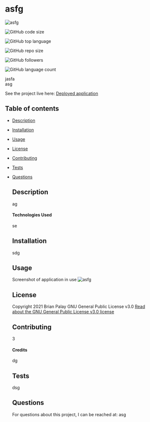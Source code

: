 # asfg

  ![asfg](https://img.shields.io/static/v1?label=license&message=Apache%202.0&color=FFADAD&logo=GitHub&logoColor=FFADAD&style=flat)
 
  ![GitHub code size](https://img.shields.io/github/languages/code-size/jasfa/asfg?color=FFD6A5&logo=GitHub&logoColor=FFD6A5&style=flat)  

  ![GitHub top language](https://img.shields.io/github/languages/top/jasfa/asfg?color=FDFFB6&logo=GitHub&logoColor=FDFFB6&style=flat)  

  ![GitHub repo size](https://img.shields.io/github/repo-size/jasfa/asfg?color=CAFFBF&logo=GitHub&logoColor=CAFFBF&style=flat)  

  ![GitHub followers](https://img.shields.io/github/followers/jasfa?color=9BF6FF&logo=GitHub&logoColor=9BF6FF&style=flat)  

  ![GitHub language count](https://img.shields.io/github/languages/count/jasfa/asfg?color=A0C4FF&logo=GitHub&logoColor=A0C4FF&style=flat) 


  jasfa  
  asg


  See the project live here:
  [Deployed application](asg)

      
  ## Table of contents
* [Description](#description)
* [Installation](#installation)
* [Usage](#usage)
* [License](#license)
* [Contributing](#contributing)
* [Tests](#tests)
* [Questions](#questions)

  ## Description
  ag
      
  #### Technologies Used
  se
      
      
  ## Installation
  sdg
      

  ## Usage
  Screenshot of application in use
  ![asfg](dg)
      

  ## License
  Copyright 2021 Brian Palay
  GNU General Public License v3.0
  <a href="https://choosealicense.com/licenses/gpl-3.0/">Read about the GNU General Public License v3.0 license</a>
        
  ## Contributing
  3   
  
  #### Credits
  dg  


  ## Tests
  dsg   


  ## Questions
  For questions about this project, I can be reached at:
  asg   
